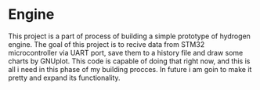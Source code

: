 # Engine
This project is a part of process of building a simple prototype of hydrogen engine.
The goal of this project is to recive data from STM32 microcontroller via UART port, save them to a history file and draw some charts by GNUplot.
This code is capable of doing that right now, and this is all i need in this phase of my building procces. In future i am goin to make it pretty and expand
its functionality.
